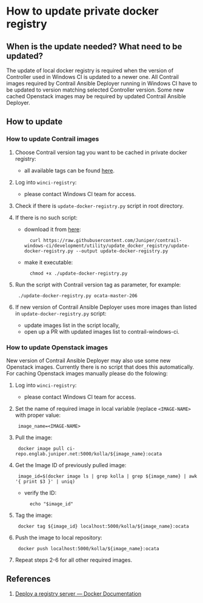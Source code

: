 # How to update private docker registry

## When is the update needed? What need to be updated?

The update of local docker registry is required when the version of Controller used in Windows CI is updated to a newer one. All Contrail images required by Contrail Ansible Deployer running in Windows CI have to be updated to version matching selected Controller version. Some new cached Openstack images may be required by updated Contrail Ansible Deployer.

## How to update

### How to update Contrail images

1. Choose Contrail version tag you want to be cached in private docker registry:
    - all available tags can be found [here](https://hub.docker.com/r/opencontrailnightly/contrail-vrouter-agent/tags/).

2. Log into `winci-registry`:
    - please contact Windows CI team for access.

3. Check if there is `update-docker-registry.py` script in root directory.

4. If there is no such script:
    - download it from [here](https://github.com/Juniper/contrail-windows-ci/tree/development/utility/update_docker_registry):

            curl https://raw.githubusercontent.com/Juniper/contrail-windows-ci/development/utility/update_docker_registry/update-docker-registry.py --output update-docker-registry.py

    - make it executable:

            chmod +x ./update-docker-registry.py

5. Run the script with Contrail version tag as parameter, for example:

        ./update-docker-registry.py ocata-master-206

6. If new version of Contrail Ansible Deployer uses more images than listed in `update-docker-registry.py` script:
    - update images list in the script locally,
    - open up a PR with updated images list to contrail-windows-ci.


### How to update Openstack images

New version of Contrail Ansible Deployer may also use some new Openstack images. Currently there is no script that does this automatically. For caching Openstack images manually please do the folowing:

1. Log into `winci-registry`:
    - please contact Windows CI team for access.

2. Set the name of required image in local variable (replace `<IMAGE-NAME>` with proper value:

        image_name=<IMAGE-NAME>

3. Pull the image:

        docker image pull ci-repo.englab.juniper.net:5000/kolla/${image_name}:ocata

4. Get the Image ID of previously pulled image:

        image_id=$(docker image ls | grep kolla | grep ${image_name} | awk '{ print $3 }' | uniq)

    - verify the ID:

            echo "$image_id"

5. Tag the image:

        docker tag ${image_id} localhost:5000/kolla/${image_name}:ocata

6. Push the image to local repository:

        docker push localhost:5000/kolla/${image_name}:ocata

7. Repeat steps 2-6 for all other required images.

## References

1. [Deploy a registry server — Docker Documentation][docker-registry-deploying]

[docker-registry-deploying]: https://docs.docker.com/registry/deploying/
